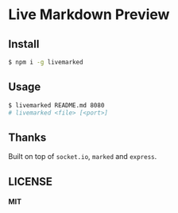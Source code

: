 # Live Markdown Preview

## Install

```sh
$ npm i -g livemarked
```

## Usage

```sh
$ livemarked README.md 8080
# livemarked <file> [<port>]
```

## Thanks

Built on top of `socket.io`, `marked` and `express`.

## LICENSE

#### MIT